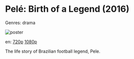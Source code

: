 # Pelé: Birth of a Legend (2016)

Genres: drama

![poster](http://image.tmdb.org/t/p/w500/zgqe1bovqzIJJFXHE24cop195wG.jpg)

en:
  [720p](magnet:?xt=urn:btih:345D3A18FB969CA69235C6C034B3EB9A13B1F281&tr=udp://glotorrents.pw:6969/announce&tr=udp://tracker.opentrackr.org:1337/announce&tr=udp://torrent.gresille.org:80/announce&tr=udp://tracker.openbittorrent.com:80&tr=udp://tracker.coppersurfer.tk:6969&tr=udp://tracker.leechers-paradise.org:6969&tr=udp://p4p.arenabg.ch:1337&tr=udp://tracker.internetwarriors.net:1337)
  [1080p](magnet:?xt=urn:btih:49BC61F3CC93DACA233C0B8F331ACE0E08B03408&tr=udp://glotorrents.pw:6969/announce&tr=udp://tracker.opentrackr.org:1337/announce&tr=udp://torrent.gresille.org:80/announce&tr=udp://tracker.openbittorrent.com:80&tr=udp://tracker.coppersurfer.tk:6969&tr=udp://tracker.leechers-paradise.org:6969&tr=udp://p4p.arenabg.ch:1337&tr=udp://tracker.internetwarriors.net:1337)
  


The life story of Brazilian football legend, Pele.